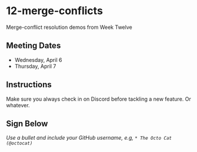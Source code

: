 # 12-merge-conflicts
Merge-conflict resolution demos from Week Twelve

## Meeting Dates
* Wednesday, April 6
* Thursday, April 7

## Instructions
Make sure you always check in on Discord before tackling a new feature. Or whatever.

## Sign Below
*Use a bullet and include your GitHub username, e.g, `* The Octo Cat (@octocat)`*
